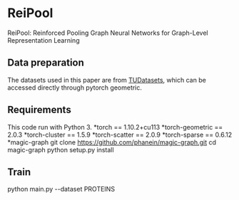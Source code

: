 # ReiPool

ReiPool: Reinforced Pooling Graph Neural Networks for Graph-Level Representation Learning

## Data preparation

The datasets used in this paper are from [TUDatasets](https://chrsmrrs.github.io/datasets/docs/datasets/), which can be accessed directly through pytorch geometric.

## Requirements

This code run with Python 3.
    *torch == 1.10.2+cu113
    *torch-geometric == 2.0.3
    *torch-cluster == 1.5.9
    *torch-scatter == 2.0.9
    *torch-sparse == 0.6.12
    *magic-graph
    git clone https://github.com/phanein/magic-graph.git
    cd magic-graph
    python setup.py install

## Train

python main.py --dataset PROTEINS
